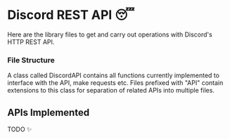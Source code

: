 # Discord REST API 😴

Here are the library files to get and carry out operations
with Discord's HTTP REST API.

### File Structure

A class called DiscordAPI contains all functions currently
implemented to interface with the API, make requests etc.
Files prefixed with "API" contain extensions to this class
for separation of related APIs into multiple files.

## APIs Implemented

TODO ✨
